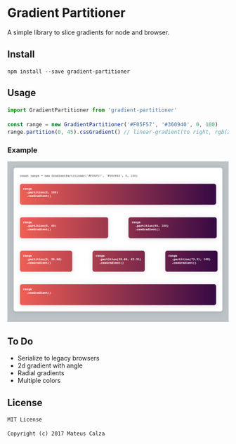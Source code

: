 # Gradient Partitioner
A simple library to slice gradients for node and browser.

## Install
```
npm install --save gradient-partitioner
```

## Usage
```javascript
import GradientPartitioner from 'gradient-partitioner'

const range = new GradientPartitioner('#F05F57', '#360940', 0, 100)
range.partition(0, 45).cssGradient() // linear-gradient(to right, rgb(240, 95, 85), rgb(156, 56, 77))
```

### Example
![Example](https://raw.githubusercontent.com/mateuscalza/gradient-partitioner/master/static/screenshot.png)

## To Do
* Serialize to legacy browsers
* 2d gradient with angle
* Radial gradients
* Multiple colors

## License
```
MIT License

Copyright (c) 2017 Mateus Calza
```
